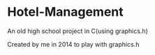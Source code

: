 # Hotel-Management
An old high school project in C(using graphics.h)

Created by me in 2014 to play with graphics.h

